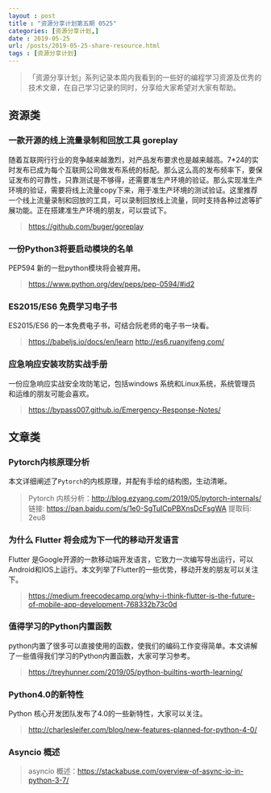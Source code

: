 ```yaml
---
layout : post
title : "资源分享计划第五期 0525"
categories: [资源分享计划,] 
date : 2019-05-25
url: /posts/2019-05-25-share-resource.html 
tags : [资源分享计划]
---
```


>「资源分享计划」系列记录本周内我看到的一些好的编程学习资源及优秀的技术文章，在自己学习记录的同时，分享给大家希望对大家有帮助。

## 资源类

### 一款开源的线上流量录制和回放工具 goreplay

随着互联网行行业的竞争越来越激烈，对产品发布要求也是越来越高。7*24的实时发布已成为每个互联网公司做发布系统的标配。那么这么高的发布频率下，要保证发布的可靠性，只靠测试是不够得，还需要准生产环境的验证。那么实现准生产环境的验证，需要将线上流量copy下来，用于准生产环境的测试验证。这里推荐一个线上流量录制和回放的工具，可以录制回放线上流量，同时支持各种过滤等扩展功能。正在搭建准生产环境的朋友，可以尝试下。

> https://github.com/buger/goreplay

### 一份Python3将要启动模块的名单

PEP594 新的一批python模块将会被弃用。

>https://www.python.org/dev/peps/pep-0594/#id2

### ES2015/ES6 免费学习电子书

ES2015/ES6 的一本免费电子书，可结合阮老师的电子书一块看。

> https://babeljs.io/docs/en/learn
> http://es6.ruanyifeng.com/


### 应急响应安装攻防实战手册

一份应急响应实战安全攻防笔记，包括windows 系统和Linux系统，系统管理员和运维的朋友可能会喜欢。

> https://bypass007.github.io/Emergency-Response-Notes/


## 文章类

### Pytorch内核原理分析

本文详细阐述了`Pytorch`的内核原理，并配有手绘的结构图，生动清晰。

> Pytorch 内核分析：http://blog.ezyang.com/2019/05/pytorch-internals/
> 链接: https://pan.baidu.com/s/1e0-SgTuICpPBXnsDcFsgWA 提取码: 2eu8


### 为什么 Flutter 将会成为下一代的移动开发语言

Flutter 是Google开源的一款移动端开发语言，它致力一次编写导出运行，可以Android和IOS上运行。本文列举了Flutter的一些优势，移动开发的朋友可以关注下。

> https://medium.freecodecamp.org/why-i-think-flutter-is-the-future-of-mobile-app-development-768332b73c0d

### 值得学习的Python内置函数

python内置了很多可以直接使用的函数，使我们的编码工作变得简单。本文讲解了一些值得我们学习的Python内置函数，大家可学习参考。

> https://treyhunner.com/2019/05/python-builtins-worth-learning/

### Python4.0的新特性

Python 核心开发团队发布了4.0的一些新特性，大家可以关注。

> http://charlesleifer.com/blog/new-features-planned-for-python-4-0/

### Asyncio 概述

> asyncio 概述：https://stackabuse.com/overview-of-async-io-in-python-3-7/


